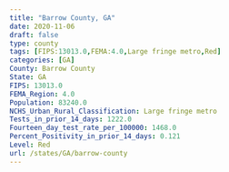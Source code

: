 ```yaml
---
title: "Barrow County, GA"
date: 2020-11-06
draft: false
type: county
tags: [FIPS:13013.0,FEMA:4.0,Large fringe metro,Red]
categories: [GA]
County: Barrow County
State: GA
FIPS: 13013.0
FEMA_Region: 4.0
Population: 83240.0
NCHS_Urban_Rural_Classification: Large fringe metro
Tests_in_prior_14_days: 1222.0
Fourteen_day_test_rate_per_100000: 1468.0
Percent_Positivity_in_prior_14_days: 0.121
Level: Red
url: /states/GA/barrow-county
---
```




